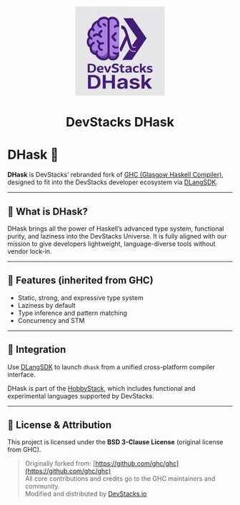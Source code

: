<p align="center">
  <img src="DHask.png" width="200" alt="DHask Logo">
</p>

<h1 align="center">DevStacks DHask</h1>

# DHask 🧠

**DHask** is DevStacks’ rebranded fork of [GHC (Glasgow Haskell Compiler)](https://github.com/ghc/ghc), designed to fit into the DevStacks developer ecosystem via [DLangSDK](https://github.com/DevStacks-io/DLangSDK).

---

## 🎯 What is DHask?

DHask brings all the power of Haskell’s advanced type system, functional purity, and laziness into the DevStacks Universe. It is fully aligned with our mission to give developers lightweight, language-diverse tools without vendor lock-in.

---

## 🔧 Features (inherited from GHC)

- Static, strong, and expressive type system
- Laziness by default
- Type inference and pattern matching
- Concurrency and STM

---

## 🧱 Integration

Use [DLangSDK](https://github.com/DevStacks-io/DLangSDK) to launch `dhask` from a unified cross-platform compiler interface.

DHask is part of the [HobbyStack](https://github.com/DevStacks-io/HobbyStack), which includes functional and experimental languages supported by DevStacks.

---

## 📜 License & Attribution

This project is licensed under the **BSD 3-Clause License** (original license from GHC).

> Originally forked from: [https://github.com/ghc/ghc](https://github.com/ghc/ghc)  
> All core contributions and credits go to the GHC maintainers and community.  
> Modified and distributed by [DevStacks.io](https://github.com/DevStacks-io)

